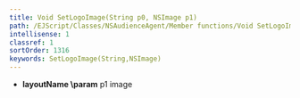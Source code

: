 ```yaml
---
title: Void SetLogoImage(String p0, NSImage p1)
path: /EJScript/Classes/NSAudienceAgent/Member functions/Void SetLogoImage(String p_0, NSImage p_1)
intellisense: 1
classref: 1
sortOrder: 1316
keywords: SetLogoImage(String,NSImage)
---
```





* **layoutName
\param** p1 image



